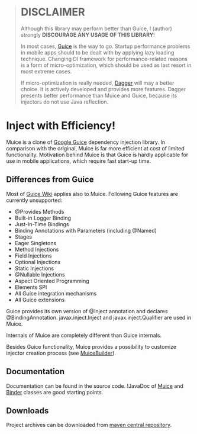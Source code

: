 > # DISCLAIMER
> Although this library may perform better than Guice,
> I (author) strongly **DISCOURAGE ANY USAGE OF THIS LIBRARY**!
> 
> In most cases, [Guice](http://code.google.com/p/google-guice/)
> is the way to go. Startup performance problems in mobile apps
> should to be dealt with by applying lazy loading technique.
> Changing DI framework for performance-related reasons is a form
> of micro-optimization, which should be used as last resort
> in most extreme cases.
> 
> If micro-optimization is really needed, [Dagger](https://github.com/square/dagger)
> will may a better choice. It is actively developed and provides
> more features. Dagger presents better performance than Muice and Guice,
> because its injectors do not use Java reflection.
> 
> 
</div>

# Inject with Efficiency!

Muice is a clone of [Google Guice](http://code.google.com/p/google-guice/) dependency injection library. In comparison with the original, Muice is far more efficient at cost of limited functionality. Motivation behind Muice is that Guice is hardly applicable for use in mobile applications, which require fast start-up time.

## Differences from Guice

Most of [Guice Wiki](http://code.google.com/p/google-guice/wiki/Motivation?tm=6) applies also to Muice. Following Guice features are currently unsupported:

 * @Provides Methods
 * Built-in Logger Binding
 * Just-In-Time Bindings
 * Binding Annotations with Parameters (including @Named)
 * Stages
 * Eager Singletons
 * Method Injections
 * Field Injections
 * Optional Injections
 * Static Injections
 * @Nullable Injections
 * Aspect Oriented Programming
 * Elements SPI
 * All Guice integration mechanisms
 * All Guice extensions

Guice provides its own version of @Inject annotation and declares @BindingAnnotation. javax.inject.Inject and javax.inject.Qualifier are used in Muice.

Internals of Muice are completely different than Guice internals.

Besides Guice functionality, Muice provides a possibility to customize injector creation process (see [MuiceBuilder](https://github.com/muroc/muice/blob/master/muice/src/main/java/pl/chalapuk/muice/customization/MuiceBuilder.java)).

## Documentation

Documentation can be found in the source code. !JavaDoc of [Muice](https://github.com/muroc/muice/blob/master/muice/src/main/java/pl/chalapuk/muice/Muice.java) and [Binder](https://github.com/muroc/muice/blob/master/muice/src/main/java/pl/chalapuk/muice/Binder.java) classes are good starting points. 

## Downloads

Project archives can be downloaded from [maven central repository](http://search.maven.org/#artifactdetails|pl.chalapuk.muice|muice|0.1|jar).
